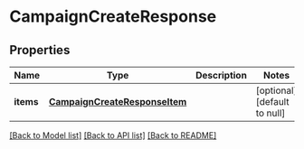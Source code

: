 # CampaignCreateResponse

## Properties
Name | Type | Description | Notes
------------ | ------------- | ------------- | -------------
**items** | [**CampaignCreateResponseItem**](CampaignCreateResponseItem.md) |  | [optional] [default to null]

[[Back to Model list]](../README.md#documentation-for-models) [[Back to API list]](../README.md#documentation-for-api-endpoints) [[Back to README]](../README.md)


